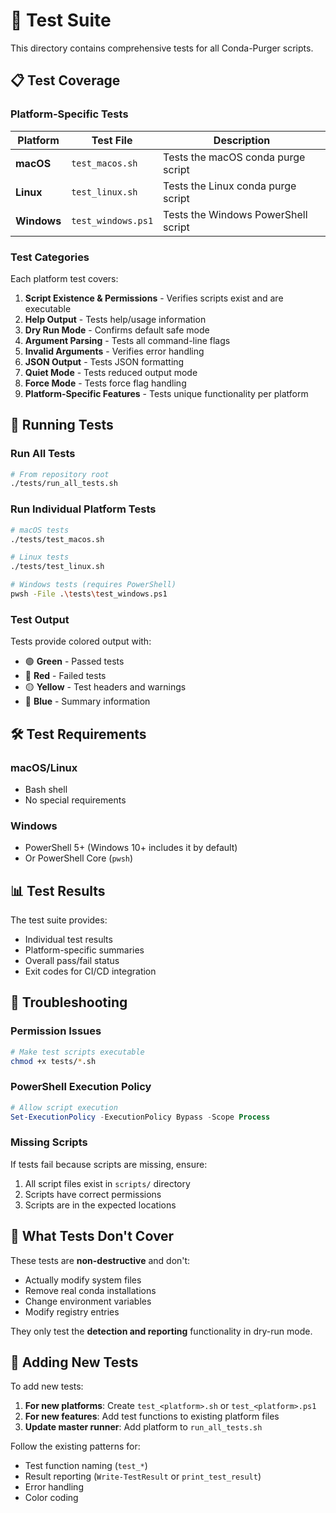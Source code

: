 # 🧪 Test Suite

This directory contains comprehensive tests for all Conda-Purger scripts.

## 📋 Test Coverage

### Platform-Specific Tests

| Platform | Test File | Description |
|----------|-----------|-------------|
| **macOS** | `test_macos.sh` | Tests the macOS conda purge script |
| **Linux** | `test_linux.sh` | Tests the Linux conda purge script |
| **Windows** | `test_windows.ps1` | Tests the Windows PowerShell script |

### Test Categories

Each platform test covers:

1. **Script Existence & Permissions** - Verifies scripts exist and are executable
2. **Help Output** - Tests help/usage information
3. **Dry Run Mode** - Confirms default safe mode
4. **Argument Parsing** - Tests all command-line flags
5. **Invalid Arguments** - Verifies error handling
6. **JSON Output** - Tests JSON formatting
7. **Quiet Mode** - Tests reduced output mode
8. **Force Mode** - Tests force flag handling
9. **Platform-Specific Features** - Tests unique functionality per platform

## 🚀 Running Tests

### Run All Tests

```bash
# From repository root
./tests/run_all_tests.sh
```

### Run Individual Platform Tests

```bash
# macOS tests
./tests/test_macos.sh

# Linux tests
./tests/test_linux.sh

# Windows tests (requires PowerShell)
pwsh -File .\tests\test_windows.ps1
```

### Test Output

Tests provide colored output with:
- 🟢 **Green** - Passed tests
- 🔴 **Red** - Failed tests
- 🟡 **Yellow** - Test headers and warnings
- 🔵 **Blue** - Summary information

## 🛠 Test Requirements

### macOS/Linux
- Bash shell
- No special requirements

### Windows
- PowerShell 5+ (Windows 10+ includes it by default)
- Or PowerShell Core (`pwsh`)

## 📊 Test Results

The test suite provides:
- Individual test results
- Platform-specific summaries
- Overall pass/fail status
- Exit codes for CI/CD integration

## 🔧 Troubleshooting

### Permission Issues
```bash
# Make test scripts executable
chmod +x tests/*.sh
```

### PowerShell Execution Policy
```powershell
# Allow script execution
Set-ExecutionPolicy -ExecutionPolicy Bypass -Scope Process
```

### Missing Scripts
If tests fail because scripts are missing, ensure:
1. All script files exist in `scripts/` directory
2. Scripts have correct permissions
3. Scripts are in the expected locations

## 🎯 What Tests Don't Cover

These tests are **non-destructive** and don't:
- Actually modify system files
- Remove real conda installations
- Change environment variables
- Modify registry entries

They only test the **detection and reporting** functionality in dry-run mode.

## 📝 Adding New Tests

To add new tests:

1. **For new platforms**: Create `test_<platform>.sh` or `test_<platform>.ps1`
2. **For new features**: Add test functions to existing platform files
3. **Update master runner**: Add platform to `run_all_tests.sh`

Follow the existing patterns for:
- Test function naming (`test_*`)
- Result reporting (`Write-TestResult` or `print_test_result`)
- Error handling
- Color coding
